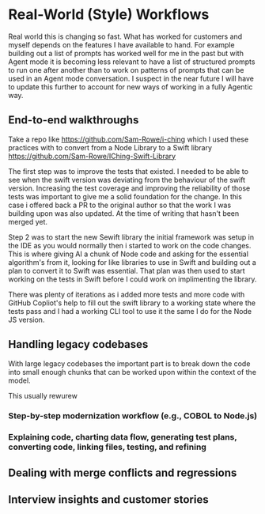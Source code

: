 # Real-World (Style) Workflows

Real world this is changing so fast. What has worked for customers and myself depends on the features I have available to hand. For example building out a list of prompts has worked well for me in the past but with Agent mode it is becoming less relevant to have a list of structured prompts to run one after another than to work on patterns of prompts that can be used in an Agent mode conversation. I suspect in the near future I will have to update this further to account for new ways of working in a fully Agentic way.

## End-to-end walkthroughs

Take a repo like https://github.com/Sam-Rowe/i-ching which I used these practices with to convert from a Node Library to a Swift library https://github.com/Sam-Rowe/IChing-Swift-Library

The first step was to improve the tests that existed. I needed to be able to see when the swift version was deviating from the behaviour of the swift version. Increasing the test coverage and improving the reliability of those tests was important to give me a solid foundation for the change. In this case i offered back a PR to the original author so that the work I was building upon was also updated. At the time of writing that hasn't been merged yet.

Step 2 was to start the new Sewift library the initial framework was setup in the IDE as you would normally then i started to work on the code changes. This is where giving AI a chunk of Node code and asking for the essential algorithm's from it, looking for like libraries to use in Swift and building out a plan to convert it to Swift was essential. That plan was then used to start working on the tests in Swift before I could work on implimenting the library. 

There was plenty of iterations as i added more tests and more code with GitHub Copliot's help to fill out the swift library to a working state where the tests pass and I had a working CLI tool to use it the same I do for the Node JS version.

## Handling legacy codebases

With large legacy codebases the important part is to break down the code into small enough chunks that can be worked upon within the context of the model.

This usually rewurew

### Step-by-step modernization workflow (e.g., COBOL to Node.js)

### Explaining code, charting data flow, generating test plans, converting code, linking files, testing, and refining

## Dealing with merge conflicts and regressions

## Interview insights and customer stories
